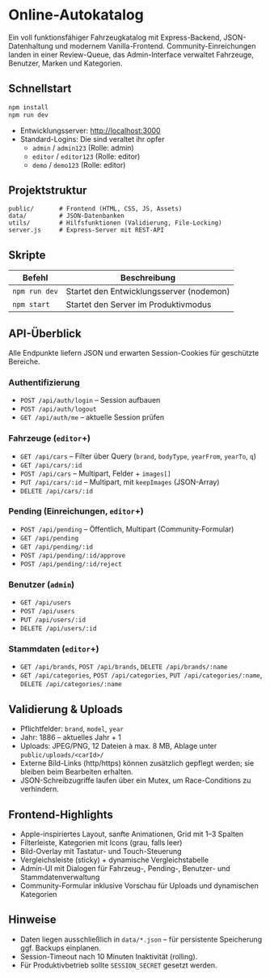 # Online-Autokatalog

Ein voll funktionsfähiger Fahrzeugkatalog mit Express-Backend, JSON-Datenhaltung und modernem Vanilla-Frontend. Community-Einreichungen landen in einer Review-Queue, das Admin-Interface verwaltet Fahrzeuge, Benutzer, Marken und Kategorien.

## Schnellstart

```bash
npm install
npm run dev
```

* Entwicklungsserver: <http://localhost:3000>
* Standard-Logins: Die sind veraltet ihr opfer
  * `admin` / `admin123` (Rolle: admin)
  * `editor` / `editor123` (Rolle: editor)
  * `demo` / `demo123` (Rolle: editor)

## Projektstruktur

```
public/       # Frontend (HTML, CSS, JS, Assets)
data/         # JSON-Datenbanken
utils/        # Hilfsfunktionen (Validierung, File-Locking)
server.js     # Express-Server mit REST-API
```

## Skripte

| Befehl        | Beschreibung                         |
|---------------|--------------------------------------|
| `npm run dev` | Startet den Entwicklungsserver (nodemon)
| `npm start`   | Startet den Server im Produktivmodus |

## API-Überblick

Alle Endpunkte liefern JSON und erwarten Session-Cookies für geschützte Bereiche.

### Authentifizierung
- `POST /api/auth/login` – Session aufbauen
- `POST /api/auth/logout`
- `GET /api/auth/me` – aktuelle Session prüfen

### Fahrzeuge (`editor`+)
- `GET /api/cars` – Filter über Query (`brand`, `bodyType`, `yearFrom`, `yearTo`, `q`)
- `GET /api/cars/:id`
- `POST /api/cars` – Multipart, Felder + `images[]`
- `PUT /api/cars/:id` – Multipart, mit `keepImages` (JSON-Array)
- `DELETE /api/cars/:id`

### Pending (Einreichungen, `editor`+)
- `POST /api/pending` – Öffentlich, Multipart (Community-Formular)
- `GET /api/pending`
- `GET /api/pending/:id`
- `POST /api/pending/:id/approve`
- `POST /api/pending/:id/reject`

### Benutzer (`admin`)
- `GET /api/users`
- `POST /api/users`
- `PUT /api/users/:id`
- `DELETE /api/users/:id`

### Stammdaten (`editor`+)
- `GET /api/brands`, `POST /api/brands`, `DELETE /api/brands/:name`
- `GET /api/categories`, `POST /api/categories`, `PUT /api/categories/:name`, `DELETE /api/categories/:name`

## Validierung & Uploads

* Pflichtfelder: `brand`, `model`, `year`
* Jahr: 1886 – aktuelles Jahr + 1
* Uploads: JPEG/PNG, 12 Dateien à max. 8 MB, Ablage unter `public/uploads/<carId>/`
* Externe Bild-Links (http/https) können zusätzlich gepflegt werden; sie bleiben beim Bearbeiten erhalten.
* JSON-Schreibzugriffe laufen über ein Mutex, um Race-Conditions zu verhindern.

## Frontend-Highlights

* Apple-inspiriertes Layout, sanfte Animationen, Grid mit 1–3 Spalten
* Filterleiste, Kategorien mit Icons (grau, falls leer)
* Bild-Overlay mit Tastatur- und Touch-Steuerung
* Vergleichsleiste (sticky) + dynamische Vergleichstabelle
* Admin-UI mit Dialogen für Fahrzeug-, Pending-, Benutzer- und Stammdatenverwaltung
* Community-Formular inklusive Vorschau für Uploads und dynamischen Kategorien

## Hinweise

* Daten liegen ausschließlich in `data/*.json` – für persistente Speicherung ggf. Backups einplanen.
* Session-Timeout nach 10 Minuten Inaktivität (rolling).
* Für Produktivbetrieb sollte `SESSION_SECRET` gesetzt werden.

